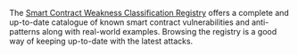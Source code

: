 The
[Smart Contract Weakness Classification Registry](https://smartcontractsecurity.github.io/SWC-registry/)
offers a complete and up-to-date catalogue of known smart contract vulnerabilities and
anti-patterns along with real-world examples. Browsing the registry is a good way of keeping
up-to-date with the latest attacks.
